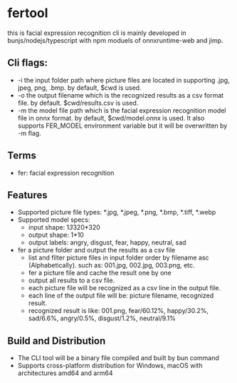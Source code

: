 # fertool
this is facial expression recognition cli is mainly developed in bunjs/nodejs/typescript with npm moduels of onnxruntime-web and jimp.
## Cli flags:
- -i the input folder path where picture files are located in supporting .jpg, jpeg, png, .bmp. by default, $cwd is used.
- -o the output filename which is the recognized results as a csv format file. by default. $cwd/results.csv is used.
- -m the model file path which is the facial expression recognition model file in onnx format. by default, $cwd/model.onnx is used. It also supports FER_MODEL environment variable but it will be overwritten by -m flag.

## Terms
- fer: facial expression recognition

## Features
- Supported picture file types: *.jpg, *.jpeg, *.png, *.bmp, *.tiff, *.webp
- Supported model specs:
  - input shape: 1*3*320*320
  - output shape: 1*10
  - output labels: angry, disgust, fear, happy, neutral, sad
- fer a picture folder and output the results as a csv file
  - list and filter picture files in input folder order by filename asc (Alphabetically). such as: 001.jpg, 002.jpg, 003.png, etc.
  - fer a picture file and cache the result one by one
  - output all results to a csv file.
  - each picture file will be recognized as a csv line in the output file.
  - each line of the output file will be: picture filename, recognized result.
  - recognized result is like: 001.png,  fear/60.12%, happy/30.2%, sad/6.6%, angry/0.5%, disgust/1.2%, neutral/9.1%

## Build and Distribution
- The CLI tool will be a binary file compiled and built by bun command
- Supports cross-platform distribution for Windows, macOS with architectures amd64 and arm64
